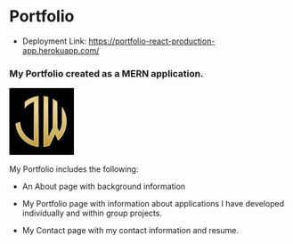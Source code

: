 # Portfolio

* Deployment Link: https://portfolio-react-production-app.herokuapp.com/

### My Portfolio created as a MERN application.

![MYLOGO.PNG](/client/src/images/initials.png)

My Portfolio includes the following:

* An About page with background information

* My Portfolio page with information about applications I have developed individually and within group projects.

* My Contact page with my contact information and resume.